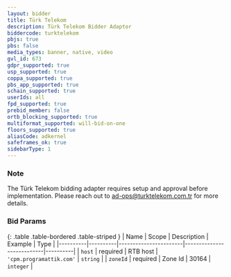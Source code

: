 ```yaml
---
layout: bidder
title: Türk Telekom
description: Türk Telekom Bidder Adaptor
biddercode: turktelekom
pbjs: true
pbs: false
media_types: banner, native, video
gvl_id: 673
gdpr_supported: true
usp_supported: true
coppa_supported: true
pbs_app_supported: true
schain_supported: true
userIds: all
fpd_supported: true
prebid_member: false
ortb_blocking_supported: true
multiformat_supported: will-bid-on-one
floors_supported: true
aliasCode: adkernel
safeframes_ok: true
sidebarType: 1
---
```


### Note

The Türk Telekom bidding adapter requires setup and approval before implementation. Please reach out to <ad-ops@turktelekom.com.tr> for more details.

### Bid Params

{: .table .table-bordered .table-striped }
| Name     | Scope    | Description           | Example                   | Type     |
|----------|----------|-----------------------|---------------------------|----------|
| `host`   | required | RTB host | `'cpm.programattik.com'` | `string` |
| `zoneId` | required | Zone Id           | 30164                 | `integer` |
